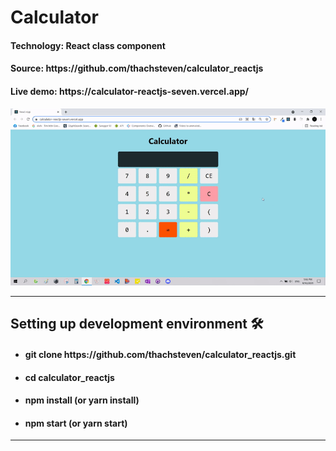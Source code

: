 <h1>Calculator</h1>
<h4>Technology: React class component</h4>
<h4>Source: https://github.com/thachsteven/calculator_reactjs</h4>
<h4>Live demo: https://calculator-reactjs-seven.vercel.app/</h4>

<img src="./public/caltulatorgif.gif" alt="abc" />
<hr />
<h2>Setting up development environment 🛠</h2>

<ul>
  <li><h4>git clone https://github.com/thachsteven/calculator_reactjs.git</h4></li>
  <li><h4>cd calculator_reactjs</h4></li>
  <li><h4>npm install (or yarn install)</h4></li>
  <li><h4>npm start (or yarn start)</h4></li>
</ul>

<hr />
